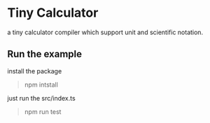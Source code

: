 # Tiny Calculator
a tiny calculator compiler which support unit and scientific notation.

## Run the example
install the package
> npm intstall

just run the src/index.ts
> npm run test